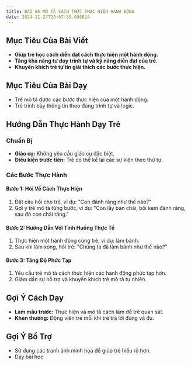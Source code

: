 ```yaml
---
title: BÀI 86 MÔ TẢ CÁCH THỨC THỰC HIỆN HÀNH ĐỘNG
date: 2024-11-27T23:07:39.698614
---
```


## Mục Tiêu Của Bài Viết
- **Giúp trẻ học cách diễn đạt cách thực hiện một hành động.**
- **Tăng khả năng tư duy trình tự và kỹ năng diễn đạt của trẻ.**
- **Khuyến khích trẻ tự tin giải thích các bước thực hiện.**

## Mục Tiêu Của Bài Dạy
- Trẻ mô tả được các bước thực hiện của một hành động.
- Trẻ trình bày thông tin theo đúng trình tự và logic.

## Hướng Dẫn Thực Hành Dạy Trẻ

### Chuẩn Bị
- **Giáo cụ:** Không yêu cầu giáo cụ đặc biệt.
- **Điều kiện trước tiên:** Trẻ có thể kể lại các sự kiện theo thứ tự.

### Các Bước Thực Hành
#### Bước 1: Hỏi Về Cách Thực Hiện
1. Đặt câu hỏi cho trẻ, ví dụ: "Con đánh răng như thế nào?"
2. Gợi ý trẻ mô tả từng bước, ví dụ: "Con lấy bàn chải, bôi kem đánh răng, sau đó con chải răng."

#### Bước 2: Hướng Dẫn Với Tình Huống Thực Tế
1. Thực hiện một hành động cùng trẻ, ví dụ: làm bánh.
2. Sau khi làm xong, hỏi trẻ: "Chúng ta đã làm bánh như thế nào?"

#### Bước 3: Tăng Độ Phức Tạp
1. Yêu cầu trẻ mô tả cách thực hiện các hành động phức tạp hơn.
2. Giảm dần sự hỗ trợ và khuyến khích trẻ mô tả tự nhiên.

## Gợi Ý Cách Dạy
- **Làm mẫu trước:** Thực hiện và mô tả cách làm để trẻ quan sát.
- **Khen thưởng:** Động viên trẻ mỗi khi trẻ trả lời đúng và đủ.

## Gợi Ý Bổ Trợ
- Sử dụng các tranh ảnh minh họa để giúp trẻ hiểu rõ hơn.
- Dạy bài học
